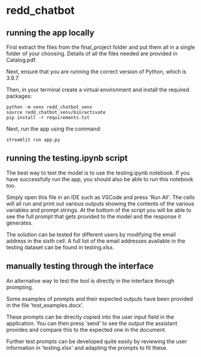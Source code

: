 # redd_chatbot

## running the app locally

First extract the files from the final_project folder and put them all in a single folder of your choosing. Details of all the files needed are provided in Catalog.pdf.

Next, ensure that you are running the correct version of Python, which is 3.9.7.

Then, in your terminal create a virtual environment and install the required packages:

```
python -m venv redd_chatbot_venv
source redd_chatbot_venv/bin/activate
pip install -r requirements.txt
```

Next, run the app using the command:

```
streamlit run app.py
```

## running the testing.ipynb script

The best way to test the model is to use the testing.ipynb notebook. If you have successfully run the app, you should also be able to run this notebook too.

Simply open this file in an IDE such as VSCode and press 'Run All'. The cells will all run and print out various outputs showing the contents of the various variables and prompt strings. At the bottom of the script you will be able to see the full prompt that gets provided to the model and the response it generates.

The solution can be tested for different users by modifying the email address in the sixth cell. A full list of the email addresses available in the testing dataset can be found in testing.xlsx.

## manually testing through the interface

An alternative way to test the tool is directly in the interface through prompting.

Some examples of prompts and their expected outputs have been provided in the file 'test_examples.docx'. 

These prompts can be directly copied into the user input field in the application. You can then press 'send' to see the output the assistant provides and compare this to the expected one in the document.

Further test prompts can be developed quite easily by reviewing the user information in 'testing.xlsx' and adapting the prompts to fit these.